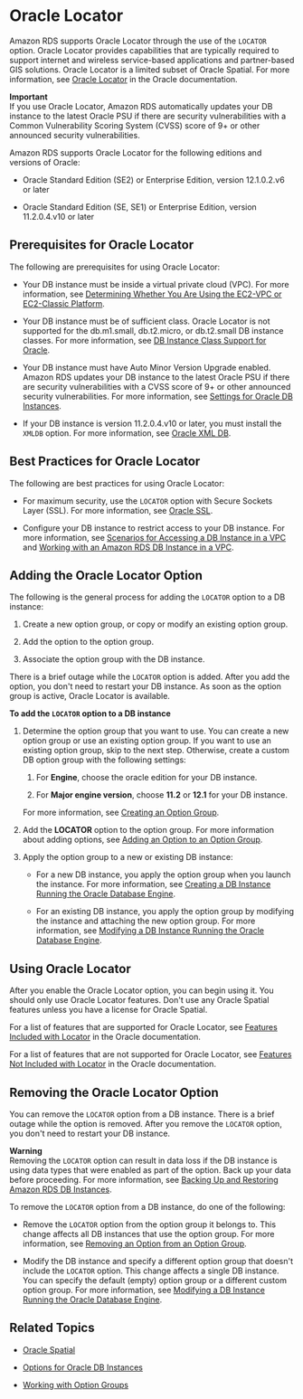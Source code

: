# Oracle Locator<a name="Oracle.Options.Locator"></a>

Amazon RDS supports Oracle Locator through the use of the `LOCATOR` option\. Oracle Locator provides capabilities that are typically required to support internet and wireless service\-based applications and partner\-based GIS solutions\. Oracle Locator is a limited subset of Oracle Spatial\. For more information, see [Oracle Locator](https://docs.oracle.com/database/121/SPATL/sdo_locator.htm#SPATL340) in the Oracle documentation\. 

**Important**  
If you use Oracle Locator, Amazon RDS automatically updates your DB instance to the latest Oracle PSU if there are security vulnerabilities with a Common Vulnerability Scoring System \(CVSS\) score of 9\+ or other announced security vulnerabilities\. 

Amazon RDS supports Oracle Locator for the following editions and versions of Oracle: 

+ Oracle Standard Edition \(SE2\) or Enterprise Edition, version 12\.1\.0\.2\.v6 or later

+ Oracle Standard Edition \(SE, SE1\) or Enterprise Edition, version 11\.2\.0\.4\.v10 or later

## Prerequisites for Oracle Locator<a name="Oracle.Options.Locator.PreReqs"></a>

The following are prerequisites for using Oracle Locator: 

+ Your DB instance must be inside a virtual private cloud \(VPC\)\. For more information, see [Determining Whether You Are Using the EC2\-VPC or EC2\-Classic Platform](USER_VPC.FindDefaultVPC.md)\. 

+ Your DB instance must be of sufficient class\. Oracle Locator is not supported for the db\.m1\.small, db\.t2\.micro, or db\.t2\.small DB instance classes\. For more information, see [DB Instance Class Support for Oracle](CHAP_Oracle.md#Oracle.Concepts.InstanceClasses)\. 

+ Your DB instance must have Auto Minor Version Upgrade enabled\. Amazon RDS updates your DB instance to the latest Oracle PSU if there are security vulnerabilities with a CVSS score of 9\+ or other announced security vulnerabilities\. For more information, see [Settings for Oracle DB Instances](USER_ModifyInstance.Oracle.md#USER_ModifyInstance.Oracle.Settings)\. 

+ If your DB instance is version 11\.2\.0\.4\.v10 or later, you must install the `XMLDB` option\. For more information, see [Oracle XML DB](Appendix.Oracle.Options.XMLDB.md)\. 

## Best Practices for Oracle Locator<a name="Oracle.Options.Locator.BestPractces"></a>

The following are best practices for using Oracle Locator: 

+ For maximum security, use the `LOCATOR` option with Secure Sockets Layer \(SSL\)\. For more information, see [Oracle SSL](Appendix.Oracle.Options.SSL.md)\. 

+ Configure your DB instance to restrict access to your DB instance\. For more information, see [Scenarios for Accessing a DB Instance in a VPC](USER_VPC.Scenarios.md) and [Working with an Amazon RDS DB Instance in a VPC](USER_VPC.WorkingWithRDSInstanceinaVPC.md)\. 

## Adding the Oracle Locator Option<a name="Oracle.Options.Locator.Add"></a>

The following is the general process for adding the `LOCATOR` option to a DB instance: 

1. Create a new option group, or copy or modify an existing option group\.

1. Add the option to the option group\.

1. Associate the option group with the DB instance\.

There is a brief outage while the `LOCATOR` option is added\. After you add the option, you don't need to restart your DB instance\. As soon as the option group is active, Oracle Locator is available\. 

**To add the `LOCATOR` option to a DB instance**

1. Determine the option group that you want to use\. You can create a new option group or use an existing option group\. If you want to use an existing option group, skip to the next step\. Otherwise, create a custom DB option group with the following settings: 

   1. For **Engine**, choose the oracle edition for your DB instance\. 

   1. For **Major engine version**, choose **11\.2** or **12\.1** for your DB instance\. 

   For more information, see [Creating an Option Group](USER_WorkingWithOptionGroups.md#USER_WorkingWithOptionGroups.Create)\. 

1. Add the **LOCATOR** option to the option group\. For more information about adding options, see [Adding an Option to an Option Group](USER_WorkingWithOptionGroups.md#USER_WorkingWithOptionGroups.AddOption)\. 

1. Apply the option group to a new or existing DB instance: 

   + For a new DB instance, you apply the option group when you launch the instance\. For more information, see [Creating a DB Instance Running the Oracle Database Engine](USER_CreateOracleInstance.md)\. 

   + For an existing DB instance, you apply the option group by modifying the instance and attaching the new option group\. For more information, see [Modifying a DB Instance Running the Oracle Database Engine](USER_ModifyInstance.Oracle.md)\. 

## Using Oracle Locator<a name="Oracle.Options.Locator.Using"></a>

After you enable the Oracle Locator option, you can begin using it\. You should only use Oracle Locator features\. Don't use any Oracle Spatial features unless you have a license for Oracle Spatial\. 

For a list of features that are supported for Oracle Locator, see [Features Included with Locator](https://docs.oracle.com/database/121/SPATL/sdo_locator.htm#GUID-EC6DEA23-8FD7-4109-A0C1-93C0CE3D6FF2__CFACCEEG) in the Oracle documentation\. 

For a list of features that are not supported for Oracle Locator, see [Features Not Included with Locator](https://docs.oracle.com/database/121/SPATL/sdo_locator.htm#GUID-EC6DEA23-8FD7-4109-A0C1-93C0CE3D6FF2__CFABACEA) in the Oracle documentation\. 

## Removing the Oracle Locator Option<a name="Oracle.Options.Locator.Remove"></a>

You can remove the `LOCATOR` option from a DB instance\. There is a brief outage while the option is removed\. After you remove the `LOCATOR` option, you don't need to restart your DB instance\. 

**Warning**  
 Removing the `LOCATOR` option can result in data loss if the DB instance is using data types that were enabled as part of the option\. Back up your data before proceeding\. For more information, see [Backing Up and Restoring Amazon RDS DB Instances](CHAP_CommonTasks.BackupRestore.md)\. 

To remove the `LOCATOR` option from a DB instance, do one of the following: 

+ Remove the `LOCATOR` option from the option group it belongs to\. This change affects all DB instances that use the option group\. For more information, see [Removing an Option from an Option Group](USER_WorkingWithOptionGroups.md#USER_WorkingWithOptionGroups.RemoveOption)\. 

+ Modify the DB instance and specify a different option group that doesn't include the `LOCATOR` option\. This change affects a single DB instance\. You can specify the default \(empty\) option group or a different custom option group\. For more information, see [Modifying a DB Instance Running the Oracle Database Engine](USER_ModifyInstance.Oracle.md)\. 

## Related Topics<a name="Oracle.Options.Locator.Related"></a>

+ [Oracle Spatial](Oracle.Options.Spatial.md)

+ [Options for Oracle DB Instances](Appendix.Oracle.Options.md)

+ [Working with Option Groups](USER_WorkingWithOptionGroups.md)